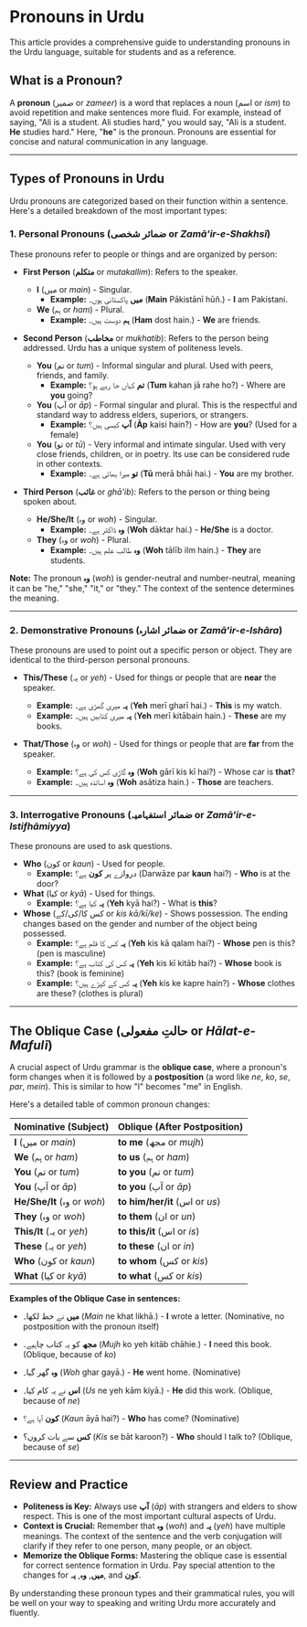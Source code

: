 # Pronouns in Urdu

This article provides a comprehensive guide to understanding pronouns in the Urdu language, suitable for students and as a reference.

## What is a Pronoun?

A **pronoun** (ضمیر or *zameer*) is a word that replaces a noun (اسم or *ism*) to avoid repetition and make sentences more fluid. For example, instead of saying, "Ali is a student. Ali studies hard," you would say, "Ali is a student. **He** studies hard." Here, "**he**" is the pronoun. Pronouns are essential for concise and natural communication in any language.

***

## Types of Pronouns in Urdu

Urdu pronouns are categorized based on their function within a sentence. Here's a detailed breakdown of the most important types:

### 1. Personal Pronouns (ضمائر شخصی or *Zamā'ir-e-Shakhsī*)

These pronouns refer to people or things and are organized by person:

* **First Person** (**متکلم** or *mutakallim*): Refers to the speaker.
  * **I** (میں or *main*) - Singular.
    * **Example:** **میں** پاکستانی ہوں۔ (**Main** Pākistānī hūñ.) - **I** am Pakistani.
  * **We** (ہم or *ham*) - Plural.
    * **Example:** **ہم** دوست ہیں۔ (**Ham** dost hain.) - **We** are friends.

* **Second Person** (**مخاطب** or *mukhatib*): Refers to the person being addressed. Urdu has a unique system of politeness levels.
  * **You** (تم or *tum*) - Informal singular and plural. Used with peers, friends, and family.
    * **Example:** **تم** کہاں جا رہے ہو؟ (**Tum** kahan jā rahe ho?) - Where are **you** going?
  * **You** (آپ or *āp*) - Formal singular and plural. This is the respectful and standard way to address elders, superiors, or strangers.
    * **Example:** **آپ** کیسی ہیں؟ (**Āp** kaisi hain?) - How are **you**? (Used for a female)
  * **You** (تو or *tū*) - Very informal and intimate singular. Used with very close friends, children, or in poetry. Its use can be considered rude in other contexts.
    * **Example:** **تو** میرا بھائی ہے۔ (**Tū** merā bhāi hai.) - **You** are my brother.

* **Third Person** (**غائب** or *ghā'ib*): Refers to the person or thing being spoken about.
  * **He/She/It** (وہ or *woh*) - Singular.
    * **Example:** **وہ** ڈاکٹر ہے۔ (**Woh** dāktar hai.) - **He/She** is a doctor.
  * **They** (وہ or *woh*) - Plural.
    * **Example:** **وہ** طالب علم ہیں۔ (**Woh** tālīb ilm hain.) - **They** are students.

**Note:** The pronoun **وہ** (*woh*) is gender-neutral and number-neutral, meaning it can be "he," "she," "it," or "they." The context of the sentence determines the meaning.

***

### 2. Demonstrative Pronouns (ضمائر اشارہ or *Zamā'ir-e-Ishāra*)

These pronouns are used to point out a specific person or object. They are identical to the third-person personal pronouns.

* **This/These** (یہ or *yeh*) - Used for things or people that are **near** the speaker.
  * **Example:** **یہ** میری گھڑی ہے۔ (**Yeh** merī gharī hai.) - **This** is my watch.
  * **Example:** **یہ** میری کتابیں ہیں۔ (**Yeh** merī kitābain hain.) - **These** are my books.

* **That/Those** (وہ or *woh*) - Used for things or people that are **far** from the speaker.
  * **Example:** **وہ** گاڑی کس کی ہے؟ (**Woh** gārī kis kī hai?) - Whose car is **that**?
  * **Example:** **وہ** اساتذہ ہیں۔ (**Woh** asātiza hain.) - **Those** are teachers.

***

### 3. Interrogative Pronouns (ضمائر استفہامیہ or *Zamā'ir-e-Istifhāmiyya*)

These pronouns are used to ask questions.

* **Who** (کون or *kaun*) - Used for people.
  * **Example:** دروازے پر **کون** ہے؟ (Darwāze par **kaun** hai?) - **Who** is at the door?
* **What** (کیا or *kyā*) - Used for things.
  * **Example:** **یہ** کیا ہے؟ (**Yeh** kyā hai?) - What is **this**?
* **Whose** (کس کا/کی/کے or *kis kā/kī/ke*) - Shows possession. The ending changes based on the gender and number of the object being possessed.
  * **Example:** **یہ** کس کا قلم ہے؟ (**Yeh** kis kā qalam hai?) - **Whose** pen is this? (pen is masculine)
  * **Example:** **یہ** کس کی کتاب ہے؟ (**Yeh** kis kī kitāb hai?) - **Whose** book is this? (book is feminine)
  * **Example:** **یہ** کس کے کپڑے ہیں؟ (**Yeh** kis ke kapre hain?) - **Whose** clothes are these? (clothes is plural)

***

## The Oblique Case (حالتِ مفعولی or *Hālat-e-Mafulī*)

A crucial aspect of Urdu grammar is the **oblique case**, where a pronoun's form changes when it is followed by a **postposition** (a word like *ne*, *ko*, *se*, *par*, *mein*). This is similar to how "I" becomes "me" in English.

Here's a detailed table of common pronoun changes:

| **Nominative (Subject)** | **Oblique (After Postposition)** |
| :--- | :--- |
| **I** (میں or *main*) | **to me** (مجھ or *mujh*) |
| **We** (ہم or *ham*) | **to us** (ہم or *ham*) |
| **You** (تم or *tum*) | **to you** (تم or *tum*) |
| **You** (آپ or *āp*) | **to you** (آپ or *āp*) |
| **He/She/It** (وہ or *woh*) | **to him/her/it** (اس or *us*) |
| **They** (وہ or *woh*) | **to them** (ان or *un*) |
| **This/It** (یہ or *yeh*) | **to this/it** (اس or *is*) |
| **These** (یہ or *yeh*) | **to these** (ان or *in*) |
| **Who** (کون or *kaun*) | **to whom** (کس or *kis*) |
| **What** (کیا or *kyā*) | **to what** (کس or *kis*) |

**Examples of the Oblique Case in sentences:**

* **میں** نے خط لکھا۔ (*Main* ne khat likhā.) - **I** wrote a letter. (Nominative, no postposition with the pronoun itself)
* **مجھ** کو یہ کتاب چاہیے۔ (*Mujh* ko yeh kitāb chāhie.) - **I** need this book. (Oblique, because of *ko*)

* **وہ** گھر گیا۔ (*Woh* ghar gayā.) - **He** went home. (Nominative)
* **اس** نے یہ کام کیا۔ (*Us* ne yeh kām kiyā.) - **He** did this work. (Oblique, because of *ne*)

* **کون** آیا ہے؟ (*Kaun* āyā hai?) - **Who** has come? (Nominative)
* **کس** سے بات کروں؟ (*Kis* se bāt karoon?) - **Who** should I talk to? (Oblique, because of *se*)

***

## Review and Practice

* **Politeness is Key:** Always use **آپ** (*āp*) with strangers and elders to show respect. This is one of the most important cultural aspects of Urdu.
* **Context is Crucial:** Remember that **وہ** (*woh*) and **یہ** (*yeh*) have multiple meanings. The context of the sentence and the verb conjugation will clarify if they refer to one person, many people, or an object.
* **Memorize the Oblique Forms:** Mastering the oblique case is essential for correct sentence formation in Urdu. Pay special attention to the changes for **میں**, **وہ**, **یہ**, and **کون**.

By understanding these pronoun types and their grammatical rules, you will be well on your way to speaking and writing Urdu more accurately and fluently.
